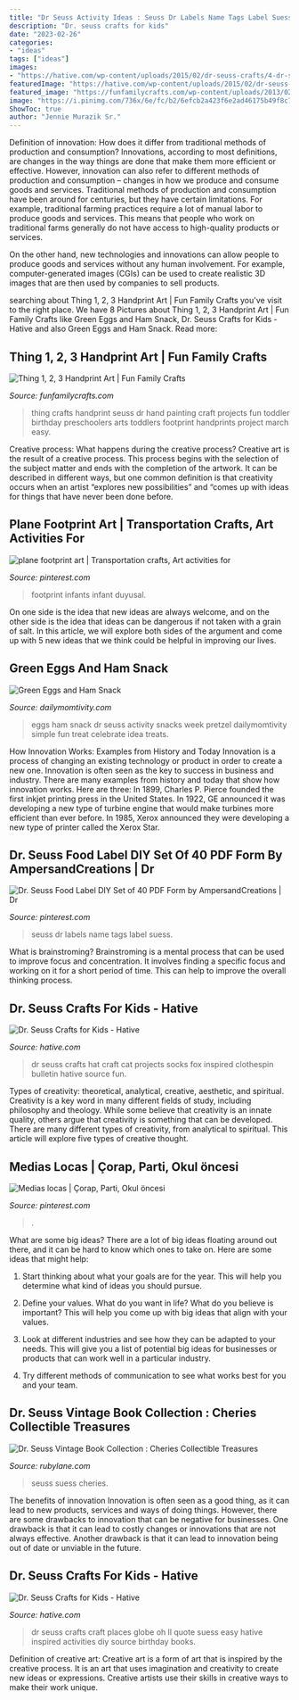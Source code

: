 ```yaml
---
title: "Dr Seuss Activity Ideas : Seuss Dr Labels Name Tags Label Suess"
description: "Dr. seuss crafts for kids"
date: "2023-02-26"
categories:
- "ideas"
tags: ["ideas"]
images:
- "https://hative.com/wp-content/uploads/2015/02/dr-seuss-crafts/4-dr-seuss-crafts.jpg"
featuredImage: "https://hative.com/wp-content/uploads/2015/02/dr-seuss-crafts/7-dr-seuss-crafts.jpg"
featured_image: "https://funfamilycrafts.com/wp-content/uploads/2013/02/thing123.jpg"
image: "https://i.pinimg.com/736x/6e/fc/b2/6efcb2a423f6e2ad46175b49f8c75385.jpg"
ShowToc: true
author: "Jennie Murazik Sr."
---
```



Definition of innovation: How does it differ from traditional methods of production and consumption?
Innovations, according to most definitions, are changes in the way things are done that make them more efficient or effective. However, innovation can also refer to different methods of production and consumption – changes in how we produce and consume goods and services.
Traditional methods of production and consumption have been around for centuries, but they have certain limitations. For example, traditional farming practices require a lot of manual labor to produce goods and services. This means that people who work on traditional farms generally do not have access to high-quality products or services.

On the other hand, new technologies and innovations can allow people to produce goods and services without any human involvement. For example, computer-generated images (CGIs) can be used to create realistic 3D images that are then used by companies to sell products.

	

		
searching about Thing 1, 2, 3 Handprint Art | Fun Family Crafts you've visit to the right place. We have 8 Pictures about Thing 1, 2, 3 Handprint Art | Fun Family Crafts like Green Eggs and Ham Snack, Dr. Seuss Crafts for Kids - Hative and also Green Eggs and Ham Snack. Read more:
		
    
## Thing 1, 2, 3 Handprint Art | Fun Family Crafts

<img loading=lazy src="https://funfamilycrafts.com/wp-content/uploads/2013/02/thing123.jpg" onerror="this.onerror=null;this.src='https://tse1.mm.bing.net/th?id=OIP.vRWdd23yKdxz2ALg-J9HUAHaF7&amp;pid=15.1';" alt="Thing 1, 2, 3 Handprint Art | Fun Family Crafts">

_Source: funfamilycrafts.com_

>thing crafts handprint seuss dr hand painting craft projects fun toddler birthday preschoolers arts toddlers footprint handprints project march easy. 

	

Creative process: What happens during the creative process?
Creative art is the result of a creative process. This process begins with the selection of the subject matter and ends with the completion of the artwork. It can be described in different ways, but one common definition is that creativity occurs when an artist “explores new possibilities” and “comes up with ideas for things that have never been done before.

    
## Plane Footprint Art | Transportation Crafts, Art Activities For

<img loading=lazy src="https://i.pinimg.com/736x/6b/07/8f/6b078f8ac506ea208b06247c348085a5.jpg" onerror="this.onerror=null;this.src='https://tse4.mm.bing.net/th?id=OIP.mvvIegcYmsV0g2_kMtZ8hQHaJ3&amp;pid=15.1';" alt="plane footprint art | Transportation crafts, Art activities for">

_Source: pinterest.com_

>footprint infants infant duyusal. 

	

On one side is the idea that new ideas are always welcome, and on the other side is the idea that ideas can be dangerous if not taken with a grain of salt. In this article, we will explore both sides of the argument and come up with 5 new ideas that we think could be helpful in improving our lives.

    
## Green Eggs And Ham Snack

<img loading=lazy src="https://dailymomtivity.com/wp-content/uploads/2018/02/Green-Eggs-and-Ham-Snack-.jpg" onerror="this.onerror=null;this.src='https://tse1.mm.bing.net/th?id=OIP.RayQN-uO59com8kG6mfATgHaO3&amp;pid=15.1';" alt="Green Eggs and Ham Snack">

_Source: dailymomtivity.com_

>eggs ham snack dr seuss activity snacks week pretzel dailymomtivity simple fun treat celebrate idea treats. 

	

How Innovation Works: Examples from History and Today
Innovation is a process of changing an existing technology or product in order to create a new one. Innovation is often seen as the key to success in business and industry. There are many examples from history and today that show how innovation works. Here are three: 
In 1899, Charles P. Pierce founded the first inkjet printing press in the United States.
In 1922, GE announced it was developing a new type of turbine engine that would make turbines more efficient than ever before. 
In 1985, Xerox announced they were developing a new type of printer called the Xerox Star.

    
## Dr. Seuss Food Label DIY Set Of 40 PDF Form By AmpersandCreations | Dr

<img loading=lazy src="https://i.pinimg.com/736x/4d/84/ca/4d84caf5fe2fa81cdc22deac4ae0f9d5--food-tags-food-labels.jpg" onerror="this.onerror=null;this.src='https://tse4.mm.bing.net/th?id=OIP.IyAagSM9FjyfyJnuSgjOMwHaMC&amp;pid=15.1';" alt="Dr. Seuss Food Label DIY Set of 40 PDF Form by AmpersandCreations | Dr">

_Source: pinterest.com_

>seuss dr labels name tags label suess. 

	

What is brainstroming?
Brainstroming is a mental process that can be used to improve focus and concentration. It involves finding a specific focus and working on it for a short period of time. This can help to improve the overall thinking process.

    
## Dr. Seuss Crafts For Kids - Hative

<img loading=lazy src="https://hative.com/wp-content/uploads/2015/02/dr-seuss-crafts/4-dr-seuss-crafts.jpg" onerror="this.onerror=null;this.src='https://tse2.mm.bing.net/th?id=OIP.E0vT_MOXjETBgu5HeYRNFgHaHa&amp;pid=15.1';" alt="Dr. Seuss Crafts for Kids - Hative">

_Source: hative.com_

>dr seuss crafts hat craft cat projects socks fox inspired clothespin bulletin hative source fun. 

	

Types of creativity: theoretical, analytical, creative, aesthetic, and spiritual.
Creativity is a key word in many different fields of study, including philosophy and theology. While some believe that creativity is an innate quality, others argue that creativity is something that can be developed. There are many different types of creativity, from analytical to spiritual. This article will explore five types of creative thought.

    
## Medias Locas | Çorap, Parti, Okul öncesi

<img loading=lazy src="https://i.pinimg.com/736x/6e/fc/b2/6efcb2a423f6e2ad46175b49f8c75385.jpg" onerror="this.onerror=null;this.src='https://tse2.mm.bing.net/th?id=OIP.DN5tkFFYAAH9CK6TBYwuIQHaJ3&amp;pid=15.1';" alt="Medias locas | Çorap, Parti, Okul öncesi">

_Source: pinterest.com_

>. 

	

What are some big ideas?
There are a lot of big ideas floating around out there, and it can be hard to know which ones to take on. Here are some ideas that might help:
1. Start thinking about what your goals are for the year. This will help you determine what kind of ideas you should pursue.

2. Define your values. What do you want in life? What do you believe is important? This will help you come up with big ideas that align with your values.

3. Look at different industries and see how they can be adapted to your needs. This will give you a list of potential big ideas for businesses or products that can work well in a particular industry.

4. Try different methods of communication to see what works best for you and your team.

    
## Dr. Seuss Vintage Book Collection : Cheries Collectible Treasures

<img loading=lazy src="https://cdn0.rubylane.com/_pod/item/171376/3829/Dr-Seuss-Vintage-Book-Collection-full-5o-2048-51-r-ffffff-99abbc.jpg" onerror="this.onerror=null;this.src='https://tse1.mm.bing.net/th?id=OIP.EPIdstl61XwY7Ki7IfDgeAHaJ4&amp;pid=15.1';" alt="Dr. Seuss Vintage Book Collection : Cheries Collectible Treasures">

_Source: rubylane.com_

>seuss suess cheries. 

	

The benefits of innovation
Innovation is often seen as a good thing, as it can lead to new products, services and ways of doing things. However, there are some drawbacks to innovation that can be negative for businesses. One drawback is that it can lead to costly changes or innovations that are not always effective. Another drawback is that it can lead to innovation being out of date or unviable in the future.

    
## Dr. Seuss Crafts For Kids - Hative

<img loading=lazy src="https://hative.com/wp-content/uploads/2015/02/dr-seuss-crafts/7-dr-seuss-crafts.jpg" onerror="this.onerror=null;this.src='https://tse3.mm.bing.net/th?id=OIP.0nYHPeJhgy9OERJ3ovanRAHaLH&amp;pid=15.1';" alt="Dr. Seuss Crafts for Kids - Hative">

_Source: hative.com_

>dr seuss crafts craft places globe oh ll quote suess easy hative inspired activities diy source birthday books. 

	

Definition of creative art:
Creative art is a form of art that is inspired by the creative process. It is an art that uses imagination and creativity to create new ideas or expressions. Creative artists use their skills in creative ways to make their work unique.

